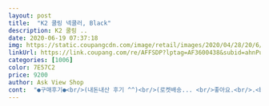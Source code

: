 ```yaml
---
layout: post 
title:  "K2 쿨링 넥쿨러, Black" 
description: K2 쿨링 ..
date: 2020-06-19 07:37:18 
img: https://static.coupangcdn.com/image/retail/images/2020/04/28/20/6/21b63b83-7212-4364-8ce4-a980c0ba5e66.jpg 
linkUrl: https://link.coupang.com/re/AFFSDP?lptag=AF3600438&subid=ahnPublicAsk&pageKey=1524254509&itemId=2615326293&vendorItemId=70606369934&traceid=V0-113-9d0353058b3990ee 
categories: [1006] 
color: 7E57C2 
price: 9200 
author: Ask View Shop 
cont:  "●구매후기●<br/>(내돈내산 후기 ^^)<br/>(로켓배송... <br/>좋아요.<br/>.<br/>♥)<br/>(저는 ! 실내에서도 유용하게 사용중이에요 )<br/>9200원<br/>K2 쿨링 넥쿨러 운동하는 딸 위해 구매했어요.<br/>.<br/><br/>K2브랜드.<br/>.<br/>고가의 브랜드인데두... <br/> 가격대 너무 좋네요 ! ㅎㅎ<br/>굿초이스<br/>그리고 생각보다 빠르게 흡수되어 탱탱하게 부풀어 올라서 깜짝 놀랐네요<br/>냉동실 넣었다 쓰니 목뒤가 서늘합니다<br/>냉매제가 한쪽으로 쏠려 있으면 그곳에만 팽창해 버려서,... <br/><br/>너무 만족스러운 구매였네요 ! 감사합니다 !<br/>너무 많이 얼리게 되면 터질수도 있다고 하니 ^^ 잠깐! 넣어두는게 좋을거 같아요,,<br/>넥쿨러는 2단으로 나뉘어서 있고 그 안에 냉매제가 골고루 분산되어 있어요<br/>디자인은 무난해서 어디에든 코디해도 잘어울려요 ㅎㅎ<br/>머리,팔,목부분에 다양하게 착용할수있네요 !<br/>물에 넣으면 즉각적으로 팽창이 되서 냉각효과가... <br/>굳.<br/>.<br/>!!<br/>물에 담궈주시는게 좋을거 같아요,<br/>물에 담그기 전에 냉매제가 한쪽으로 쏠려 있다면 손으로 골고루 펴서<br/>물에 담그실때 그점 주의하셔야 할거 같아요<br/>물에 담그지 않고.<br/>.<br/> 목에 스카프나 손목에 둘러 사용해도 좋을거 같아요.<br/><br/>물에담그니 튜브마냥 볼록해지네요 골고루 퍼지게 살살 만져줬어요<br/>박음질도 잘 되어 있어서 냉매가 새어나오거나 그런게 없더라구요안심안심!^^<br/>받았을때 방부제같은 알갱이 들은 스카푸같은데.<br/>.<br/><br/>배송도.<br/>.<br/>역시 빨라요 주문하고 다음날 바로 도착 ^^<br/>여름 등산갈때 사용하려고 구매한 제품인데,<br/>인터넷 검색을 해보니,, 냉장실.<br/>냉동실에 넣어 두었다 사용이 가능하나<br/>일단 사용하기 너무 간단하다는게 장점이에요 !<br/>저는 좀더 시원하게 쓰려고 잠깐! 냉동실에 넣어놨다 썼는데,,, 훨신 시원함을 느껴서 좋더라구요<br/>처음 사용하시는 분들은 .<br/>.<br/><br/>쿨링 넥쿨러 와이드랑 함께 구매 했어요<br/>포장도 깔끔하게 되어있어서, 지인들에게 선물용으로 좋을거같아요! ㅎㅎㅎ추천드려요 ㅎㅎ<br/>품질이냐 양이냐 고민하다가 여러개 사서 하나만 쓸모있다면 소용없으니<br/>품질이라도 보장ㄷ히는걸로 구매<br/>" 
---
```

